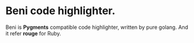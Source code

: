 # Beni code highlighter.

Beni is **Pygments** compatible code highlighter, written by pure golang.
And it refer **rouge** for Ruby.
